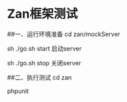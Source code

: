 # Zan框架测试
##一、运行环境准备
cd zan/mockServer

sh ./go.sh start  启动server

sh ./go.sh stop   关闭server

##二、执行测试
cd zan

phpunit
